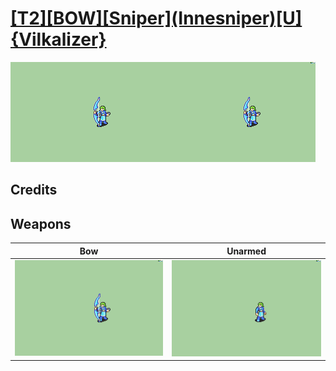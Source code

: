 # [\[T2\]\[BOW\]\[Sniper\]\(Innesniper\)\[U\]{Vilkalizer}](./%5BT2%5D%5BBOW%5D%5BSniper%5D(Innesniper)%5BU%5D%7BVilkalizer%7D)

<img src="./5.%20Bow/Bow_000.png" alt="[T2][BOW][Sniper](Innesniper)[U]{Vilkalizer} standing" />

## Credits



## Weapons


|Bow |Unarmed |
|  :---: | :---: |
| <img alt="Bow animation" src="./5.%20Bow/Bow.gif" /> | <img alt="Unarmed animation" src="./8.%20Unarmed/Unarmed.gif" /> |
